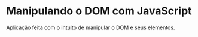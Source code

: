 # Manipulando o DOM com JavaScript

Aplicação feita com o intuito de manipular o DOM e seus elementos.
